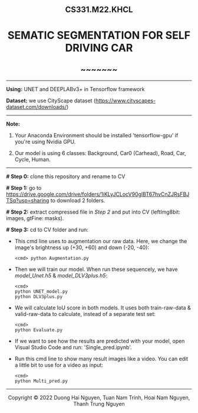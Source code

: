 <!-- Title -->
<h2 align="center"><b>CS331.M22.KHCL</b></h2>
<h1 align="center"><b>SEMATIC SEGMENTATION FOR SELF DRIVING CAR</b></h1>
<h2 align="center"><b>~~~~~~~</b></h2>

---------------------------------------------------------------------------------------------

**Using:** UNET and DEEPLABv3+ in Tensorflow framework

**Dataset:** we use CityScape dataset (https://www.cityscapes-dataset.com/downloads/)

---------------------------------------------------------------------------------------------

**Note:** 

1. Your Anaconda Environment should be installed 'tensorflow-gpu' if you're using Nvidia GPU.

2. Our model is using 6 classes: Background, Car0 (Carhead), Road, Car, Cycle, Human.

---------------------------------------------------------------------------------------------

**# Step 0:** clone this repository and rename to CV

**# Step 1:** go to https://drive.google.com/drive/folders/1iKLyJCLocV90glBT67hvCnZJRsFBJTSq?usp=sharing to download 2 folders.

**# Step 2:** extract compressed file in _Step 2_ and put into CV (leftImg8bit: images, gtFine: masks).

**# Step 3:** cd to CV folder and run: 

- This cmd line uses to augmentation our raw data. Here, we change the image's brightness up (+30, +60) and down (-20, -40):

      <cmd> python Augmentation.py

- Then we will train our model. When run these sequencely, we have _model_Unet.h5_ & _model_DLV3plus.h5_:

      <cmd>
      python UNET_model.py
      python DLV3plus.py

- We will calculate IoU score in both models. It uses both train-raw-data & valid-raw-data to calculate, instead of a separate test set:
      
      <cmd>
      python Evaluate.py

- If we want to see how the results are predicted with your model, open Visual Studio Code and run: 'Single_pred.ipynb'.
      
- Run this cmd line to show many result images like a video. You can edit a little bit to use for a video as input:
      
      <cmd>
      python Multi_pred.py

------------------------------------------------------------------------------------------------
<!-- Footer -->
<p align='center'>Copyright © 2022 Duong Hai Nguyen, Tuan Nam Trinh, Hoai Nam Nguyen, Thanh Trung Nguyen</p>

